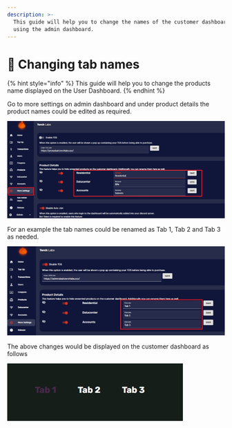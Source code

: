 ```yaml
---
description: >-
  This guide will help you to change the names of the customer dashboard tabs by
  using the admin dashboard.
---
```


# 📑 Changing tab names

{% hint style="info" %}
This guide will help you to change the products name displayed on the User Dashboard.
{% endhint %}

Go to more settings on admin dashboard and under product details the product names could be edited as required.&#x20;

![](<../.gitbook/assets/1 (2).jpg>)

For an example the tab names could be renamed as Tab 1, Tab 2 and Tab 3 as needed.

![](../.gitbook/assets/4.jpg)

The above changes would be displayed on the customer dashboard as follows

![](<../.gitbook/assets/5 (2).jpg>)
